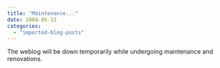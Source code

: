 ```yaml
---
title: "Maintenance..."
date: 2004-05-13
categories: 
  - "imported-blog-posts"
---
```


The weblog will be down temporarily while undergoing maintenance and renovations.
